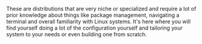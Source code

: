 These are distributions that are very niche or specialized and require a lot of prior knowledge about things like package management, navigating a terminal and overall familiarity with Linux systems. It's here where you will find yourself doing a lot of the configuration yourself and tailoring your system to your needs or even building one from scratch.
